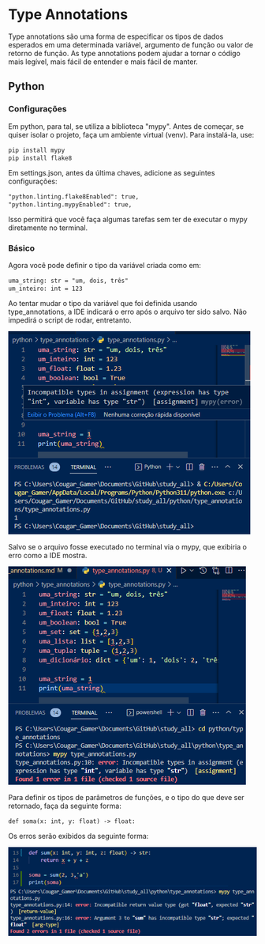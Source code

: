 # Type Annotations

 Type annotations são uma forma de especificar os tipos de dados esperados em uma determinada variável, argumento de função ou valor de retorno de função. As type annotations podem ajudar a tornar o código mais legível, mais fácil de entender e mais fácil de manter.

## Python

### Configurações

Em python, para tal, se utiliza a biblioteca "mypy". Antes de começar, se quiser isolar o projeto, faça um ambiente virtual (venv). Para instalá-la, use:

    pip install mypy
    pip install flake8

Em settings.json, antes da última chaves, adicione as seguintes configurações:

    "python.linting.flake8Enabled": true,
    "python.linting.mypyEnabled": true,

Isso permitirá que você faça algumas tarefas sem ter de executar o mypy diretamente no terminal.

### Básico

Agora você pode definir o tipo da variável criada como em:

    uma_string: str = "um, dois, três"
    um_inteiro: int = 123

Ao tentar mudar o tipo da variável que foi definida usando type_annotations, a IDE indicará o erro após o arquivo ter sido salvo. Não impedirá o script de rodar, entretanto.

![erro via IDE](hints1.png)

Salvo se o arquivo fosse executado no terminal via o mypy, que exibiria o erro como a IDE mostra.

![error via terminal](hints2.png)

Para definir os tipos de parâmetros de funções, e o tipo do que deve ser retornado, faça da seguinte forma:

    def soma(x: int, y: float) -> float:

Os erros serão exibidos da seguinte forma:

![error function](hints3.png)
